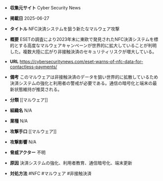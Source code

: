 - **収集元サイト**
Cyber Security News

- **掲載日**
2025-06-27

- **タイトル**
NFC決済システムを狙う新たなマルウェア攻撃

- **概要**
ESETの調査により2023年末に東欧で発見されたNFC決済システムを標的とする高度なマルウェアキャンペーンが世界的に拡大していることが判明した。複数大陸に広がり非接触決済のセキュリティリスクが増大している。

- **URL**
https://cybersecuritynews.com/eset-warns-of-nfc-data-for-contactless-payments/

- **備考**
このマルウェアは非接触決済のデータを狙い世界的に拡散しているため決済システムの強化と利用者の警戒が必要である。通信の暗号化と端末の最新状態維持が推奨される。

- **分類**
[[マルウェア]]

- **組織名**
N/A

- **業種**
N/A

- **攻撃手口**
[[マルウェア]]

- **攻撃影響**
N/A

- **脅威アクター**
不明

- **原因**
決済システムの強化、利用者教育、通信暗号化、端末更新

- **対処方法**
#NFC #マルウェア #非接触決済

